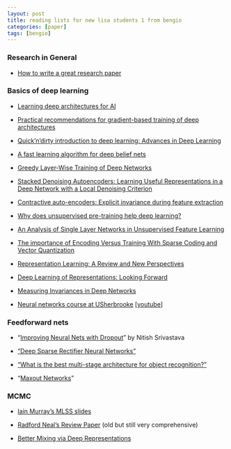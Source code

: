 ```yaml
---
layout: post
title: reading lists for new lisa students 1 from bengio
categories: [paper]
tags: [bengio]
---
```



### Research in General

* [How to write a great research paper](https://research.microsoft.com/en-us/um/people/simonpj/papers/giving-a-talk/writing-a-paper-slides.pdf)

### Basics of deep learning

* [Learning deep architectures for AI](http://www.iro.umontreal.ca/~bengioy/papers/ftml_book.pdf)

* [Practical recommendations for gradient-based training of deep architectures](http://arxiv.org/pdf/1206.5533v2.pdf)

* [Quick’n’dirty introduction to deep learning: Advances in Deep Learning ](http://www.kyunghyuncho.me/)

* [A fast learning algorithm for deep belief nets](http://www.cs.toronto.edu/~hinton/absps/fastnc.pdf)

* [Greedy Layer-Wise Training of Deep Networks](http://machinelearning.wustl.edu/mlpapers/paper_files/NIPS2006_739.pdf)

* [Stacked Denoising Autoencoders: Learning Useful Representations in a Deep Network with a Local Denoising Criterion](http://citeseerx.ist.psu.edu/viewdoc/download?doi=10.1.1.297.3484&rep=rep1&type=pdf)

* [Contractive auto-encoders: Explicit invariance during feature extraction](http://machinelearning.wustl.edu/mlpapers/paper_files/ICML2011Rifai_455.pdf)

* [Why does unsupervised pre-training help deep learning?](http://machinelearning.wustl.edu/mlpapers/paper_files/AISTATS2010_ErhanCBV10.pdf)

* [An Analysis of Single Layer Networks in Unsupervised Feature Learning](http://web.eecs.umich.edu/~honglak/nipsdlufl10-AnalysisSingleLayerUnsupervisedFeatureLearning.pdf)

* [The importance of Encoding Versus Training With Sparse Coding and Vector Quantization](http://www.stanford.edu/~acoates/papers/coatesng_icml_2011.pdf)

* [Representation Learning: A Review and New Perspectives](http://arxiv.org/pdf/1206.5538v3.pdf)  

* [Deep Learning of Representations: Looking Forward](http://arxiv.org/pdf/1305.0445v2.pdf)  

* [Measuring Invariances in Deep Networks](http://machinelearning.wustl.edu/mlpapers/paper_files/NIPS2009_0463.pdf)

* [Neural networks course at USherbrooke](http://info.usherbrooke.ca/hlarochelle/cours/ift725_A2013/contenu.html) [[youtube](http://www.youtube.com/playlist?list=PL6Xpj9I5qXYEcOhn7TqghAJ6NAPrNmUBH)]

### Feedforward nets

* “[Improving Neural Nets with Dropout](http://www.cs.toronto.edu/~nitish/msc_thesis.pdf)” by Nitish Srivastava

* [“Deep Sparse Rectifier Neural Networks”](http://deeplearningworkshopnips2010.files.wordpress.com/2010/11/nipswrkshp2010-cameraready.pdf)

* [“What is the best multi-stage architecture for object recognition?”](http://yann.lecun.com/exdb/publis/pdf/jarrett-iccv-09.pdf)

* “[Maxout Networks](http://arxiv.org/pdf/1302.4389v4.pdf)”

### MCMC

* [Iain Murray’s MLSS slides](http://mlg.eng.cam.ac.uk/mlss09/mlss_slides/Murray_1.pdf)

* [Radford Neal’s Review Paper](http://www.cs.toronto.edu/pub/radford/review.pdf) (old but still very comprehensive)

* [Better Mixing via Deep Representations](http://arxiv.org/pdf/1207.4404v1.pdf)

